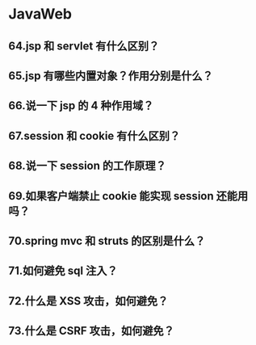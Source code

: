 # JavaWeb

## 64.jsp 和 servlet 有什么区别？

## 65.jsp 有哪些内置对象？作用分别是什么？

## 66.说一下 jsp 的 4 种作用域？

## 67.session 和 cookie 有什么区别？

## 68.说一下 session 的工作原理？

## 69.如果客户端禁止 cookie 能实现 session 还能用吗？

## 70.spring mvc 和 struts 的区别是什么？

## 71.如何避免 sql 注入？

## 72.什么是 XSS 攻击，如何避免？

## 73.什么是 CSRF 攻击，如何避免？

